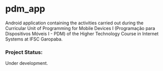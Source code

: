 # pdm_app
Android application containing the activities carried out during the Curricular Unit of Programming for Mobile Devices I (Programação para Dispositivos Móveis I - PDM) of the Higher Technology Course in Internet Systems at IFSC Garopaba.

### Project Status:

Under development.